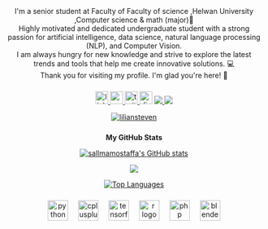 <br clear="both">

<div align="center">

</div>

###

<p align="center">I'm a senior student at Faculty of Faculty of science ,Helwan University ,Computer science & math (major)🧠<br>Highly motivated and dedicated undergraduate student with a strong passion for artificial intelligence, data science, natural language processing (NLP), and Computer Vision.<br>I am always hungry for new knowledge and strive to explore the latest trends and tools that help me create innovative solutions. 💻<br>Thank you for visiting my profile. I'm glad you're here! 🎉</p>

###

<div align="center">
  <a href="https://www.linkedin.com/in/salma-mostafa-090518228/" target="_blank">
    <img src="https://img.shields.io/static/v1?message=LinkedIn&logo=linkedin&label=&color=0077B5&logoColor=white&labelColor=&style=for-the-badge" height="25" alt="linkedin logo"  />
  </a>
  <a href="sm2309234@gmail.com" target="_blank">
    <img src="https://img.shields.io/static/v1?message=Gmail&logo=gmail&label=&color=D14836&logoColor=white&labelColor=&style=for-the-badge" height="25" alt="gmail logo"  />
  </a>
  <a href="https://twitter.com/Salmmamostaffa" target="_blank">
    <img src="https://img.shields.io/static/v1?message=Twitter&logo=twitter&label=&color=1DA1F2&logoColor=white&labelColor=&style=for-the-badge" height="25" alt="twitter logo"  />
  </a>
  <img src="https://img.shields.io/static/v1?message=Discord&logo=discord&label=&color=7289DA&logoColor=white&labelColor=&style=for-the-badge" height="25" alt="discord logo"  />
  <a href="https://www.kaggle.com/sallmammostaffa" rel="nofollow">
    <img src="https://camo.githubusercontent.com/6c213e8cbf705da09da24def6d5e28b8a79291205f363678a953b3e6732d5096/68747470733a2f2f696d672e736869656c64732e696f2f62616467652f4b6167676c652d3033356137643f7374796c653d666f722d7468652d6261646765266c6f676f3d6b6167676c65266c6f676f436f6c6f723d7768697465" data-canonical-src="https://img.shields.io/badge/Kaggle-035a7d?style=for-the-badge&amp;logo=kaggle&amp;logoColor=white" style="max-width: 100%;">
  </a>
  <a href="https://codeforces.com/profile/sallma" rel="nofollow">
    <img src="https://camo.githubusercontent.com/192b05ae3de2f0d8d73c7b32767d36a88a4706a5eed3b3e139b6aa49da16731e/68747470733a2f2f696d672e736869656c64732e696f2f62616467652f436f6465666f726365732d3434356639643f7374796c653d666f722d7468652d6261646765266c6f676f3d436f6465666f72636573266c6f676f436f6c6f723d7768697465" data-canonical-src="https://img.shields.io/badge/Codeforces-445f9d?style=for-the-badge&amp;logo=Codeforces&amp;logoColor=white" style="max-width: 100%;">
  </a>
</div>
<p align="center" dir="auto"> <a target="_blank" rel="noopener noreferrer nofollow" href="https://camo.githubusercontent.com/16cefe007491827b9503c1736b4fa91d7b933075aa66883e19cf6ca32853ae40/68747470733a2f2f6b6f6d617265762e636f6d2f67687076632f3f757365726e616d653d64617769646f6c6b6f266c6162656c3d50726f66696c65253230766965777326636f6c6f723d306537356236267374796c653d666c6174"><img src="https://camo.githubusercontent.com/16cefe007491827b9503c1736b4fa91d7b933075aa66883e19cf6ca32853ae40/68747470733a2f2f6b6f6d617265762e636f6d2f67687076632f3f757365726e616d653d64617769646f6c6b6f266c6162656c3d50726f66696c65253230766965777326636f6c6f723d306537356236267374796c653d666c6174" alt="liliansteven" data-canonical-src="https://komarev.com/ghpvc/?username=dawidolko&amp;label=Profile%20views&amp;color=0e75b6&amp;style=flat" style="max-width: 100%;"></a> </p>
  
###

<div align="center"> 
<b>My GitHub Stats</b>

<a href="http://www.github.com/sallmamostaffa"><img src="https://github-readme-stats.vercel.app/api?username=sallmamostaffa&show_icons=true&hide=&count_private=true&title_color=0891b2&text_color=ffffff&icon_color=0891b2&bg_color=1c1917&hide_border=true&show_icons=true" alt="sallmamostaffa's GitHub stats" /></a>

<a href="http://www.github.com/sallmamostaffa"><img src="https://github-readme-streak-stats.herokuapp.com/?user=sallmamostaffa&stroke=ffffff&background=1c1917&ring=0891b2&fire=0891b2&currStreakNum=ffffff&currStreakLabel=0891b2&sideNums=ffffff&sideLabels=ffffff&dates=ffffff&hide_border=true" /></a>


<a href="https://github.com/sallmamostaffa" align="left"><img src="https://github-readme-stats.vercel.app/api/top-langs/?username=sallmamostaffa&langs_count=10&title_color=0891b2&text_color=ffffff&icon_color=0891b2&bg_color=1c1917&hide_border=true&locale=en&custom_title=Top%20%Languages" alt="Top Languages" /></a>
###

<div align="center">
  <img src="https://cdn.jsdelivr.net/gh/devicons/devicon/icons/python/python-original.svg" height="40" alt="python logo"  />
  <img width="12" />
  <img src="https://cdn.jsdelivr.net/gh/devicons/devicon/icons/cplusplus/cplusplus-original.svg" height="40" alt="cplusplus logo"  />
  <img width="12" />
  <img src="https://cdn.jsdelivr.net/gh/devicons/devicon/icons/tensorflow/tensorflow-original.svg" height="40" alt="tensorflow logo"  />
  <img width="12" />
  <img src="https://cdn.jsdelivr.net/gh/devicons/devicon/icons/r/r-original.svg" height="40" alt="r logo"  />
  <img width="12" />
  <img src="https://cdn.jsdelivr.net/gh/devicons/devicon/icons/php/php-original.svg" height="40" alt="php logo"  />
  <img width="12" />
  <img src="https://cdn.jsdelivr.net/gh/devicons/devicon/icons/blender/blender-original.svg" height="40" alt="blender logo"  />
</div>

###







